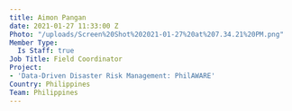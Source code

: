 ```yaml
---
title: Aimon Pangan
date: 2021-01-27 11:33:00 Z
Photo: "/uploads/Screen%20Shot%202021-01-27%20at%207.34.21%20PM.png"
Member Type:
  Is Staff: true
Job Title: Field Coordinator
Project:
- 'Data-Driven Disaster Risk Management: PhilAWARE'
Country: Philippines
Team: Philippines
---
```


